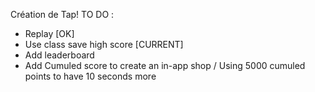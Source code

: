 Création de Tap!
TO DO :
 - Replay [OK]
 - Use class save high score [CURRENT]
- Add leaderboard
- Add Cumuled score to create an in-app shop / Using 5000 cumuled points to have 10 seconds more
